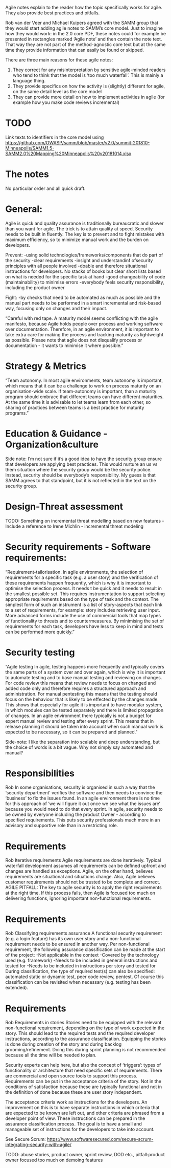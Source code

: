 Agile notes explain to the reader how the topic specifically works for agile. They also provide best practices and pitfalls. 

Rob van der Veer and Michael Kuipers agreed with the SAMM group that they would start adding agile notes to SAMM’s core model.  Just to imagine how they would work:  in the 2.0 core PDF, these notes could for example be presented in rectangles marked ‘Agile note’ and then contain the note text. That way they are not part of the method-agnostic core text but at the same time they provide information that can easily be found or skipped.

There are three main reasons for these agile notes:
1. They correct for any misinterpretation by sensitive agile-minded readers who tend to think that the model is ‘too much waterfall’. This is mainly a language thing.
2. They provide specifics on how the activity is (slightly) different for agile, on the same detail level as the core model
3. They can provide more detail on how to implement activities in agile (for example how you make code reviews incremental)

TODO
=====
Link texts to identifiers in the core model using https://github.com/OWASP/samm/blob/master/v2.0/summit-201810-Minneapolis/SAMM1.5-SAMM2.0%20Mapping%20Minneapolis%20v20181014.xlsx  

The notes
=========
No particular order and all quick draft.

General:
==============

Agile is quick and quality assurance is traditionally bureaucratic and slower than you want for agile. The trick is to attain quality at speed. Security needs to be built in fluently. The key is to prevent and to fight mistakes with maximum efficiency, so to minimize manual work and the burden on developers.

Prevent:
-using solid technologies/frameworks/components that do part of the security
-clear requirements
-insight and understandinf ofsecurity principles with all people involved 
-doable and therefore situational instructions for developers. No stacks of books but clear short lists based on what is needed for the specific task at hand
-good changeability of code (maintainability) to minimise errors
-everybody feels security responsibility, including the product owner

Fight:
-by checks that need to be automated as much as possible and the manual part needs to be performed in a smart incremental and risk-based way, focusing only on changes and their impact.


“Careful with red tape.
A maturity model seems conflicting with the agile manifesto, because Agile holds people over process and working software over documentation. Therefore, in an agile environment, it is important to take extra care for making the process and tracking maturity as lightweight as possible. Please note that agile does not disqualify process or documentation - it wants to minimise it where possible.”

Strategy & Metrics
==============
“Team autonomy.
In most agile environments, team autonomy is important, which means that it can be a challenge to work on process maturity on an organisation-wide scale. If team-autonomy is important, than a maturity program should embrace that different teams can have different maturities. At the same time it is advisable to let teams learn from each other, so sharing of practices between teams is a best practice for maturity programs.”

Education & Guidance - Organization&culture
==============
Side note: I’m not sure if it’s a good idea to have the security group ensure that developers are applying best practices. This would nurture an us vs them situation where the security group would be the security police. Instead, security should be everybody’s responsibility. My guess is that SAMM agrees to that standpoint, but it is not reflected in the text on the security group.

Design-Threat assessment
==============
TODO: Something on incremental threat modelling based on new features
-Include a reference to Irene Michlin - incremental threat modeling


Security requirements - Software requirements:
==============
“Requirement-tailorisation.
In agile environments, the selection of requirements for a specific task (e.g. a user story) and the verification of these requirements happen frequently, which is why it is important to optimise the selection process. It needs t be quick and it needs to result in the smallest possible set. This requires instrumentation to support selecting appropriate requirements based on the type of task and the context. The simplest form of such an instrument is a list of story-aspects that each link to a set of requirements, for example: story includes retrieving user input. More advanced forms include the use of commercial tools that map types of functionality to threats and to countermeasures. By minimising the set of requirements for each task, developers have less to keep in mind and tests can be performed more quickly.”

Security testing
==============
“Agile testing
In agile, testing happens more frequently and typically covers the same parts of a system over and over again, which is why it is important to automate testing and to base manual testing and reviewing on changes. For code review this means that review needs to focus on changed and added code only and therefore requires a structured approach and administration. For manual pentesting this means that the testing should focus on the behaviour that is likely to be effected by the changes made. This shows that especially for agile it is important to have modular system, in which modules can be tested separately and there is limited propagation of changes. In an agile environment there typically is not a budget for expert manual review and testing after every sprint. This means that in release planning it should be taken into account when such manual work is expected to be necessary, so it can be prepared and planned."

Side-note: I like the separation into scalable and deep understanding, but the choice of words is a bit vague. Why not simply say automated and manual?

Responsibilities
========
Rob
In some organisations, security is organised in such a way that the ‘security department’ verifies the software and then needs to convince the ‘business’ to fix the issues found. In an agile environment there is no time for this approach of ‘we will figure it out once we see what the issues are’ because you would need to do that every sprint. In agile, security needs to be owned by everyone including the product Owner - according to specified requirements. This puts security professionals much more in an advisory and supportive role than in a restricting role.

Requirements
===========
Rob
Iterative requirements
Agile requirements are done iteratively. Typical waterfall development assumes all requirements can be defined upfront and changes are handled as exceptions. Agile, on the other hand, believes requirements are situational and situations change. Also, Agile believes customer requirements should not be trusted to be complete and correct. AGILE PITFALL: The key to agile security is to apply the right requirements at the right time. If this process fails, then Agile is focused too much on delivering functions, ignoring important non-functional requirements.

Requirements
===========
Rob
Classifying requirements assurance
A functional security requirement (e.g. a login feature) has its own user story and a non-functional requirement needs to be ensured in another way. Per non-functional requirement, the following assurance classification can be made at the start of the project:
  -Not applicable in the context 
  -Covered by the technology used (e.g. framework)
  -Needs to be included in general instructions and tested for
  -Needs to be included in instructions per story and tested for
During classification, the type of required test(s) can also be specified: automated static or dynamic test, peer code review, pentest.
Of course this classification can be revisited when necessary (e.g. testing has been extended).

Requirements
===========
Rob
Requirements in stories
Stories need to be equipped with the relevant non-functional requirement, depending on the type of work expected in the story. This should lead to the required tests and the required developer instructions, according to the assurance classification.
Equipping the stories is done during creation of the story and during backlog grooming/refinement. Doing this during sprint planning is not recommended because all the time will be needed to plan.

Security experts can help here, but also the concept of ‘triggers’: types of functionality or architecture that need specific sets of requirements. There are commercial and open source tools to support this process.
Requirements can be put in the acceptance criteria of the story. Not in the conditions of satisfaction because these are typically functional and not in the definition of done because these are user story independent.

The acceptance criteria work as instructions for the developers. An improvement on this is to have separate instructions in which criteria that are expected to be known are left out, and other criteria are phrased from a developer point of view. These instructions can be prepared in the assurance classification process. The goal is to have a small and manageable set of instructions for the developers to take into account.

See Secure Scrum: https://www.softwaresecured.com/secure-scrum-integrating-security-with-agile/




TODO: abuse stories, product owner, sprint review, DOD etc., pitfall:product owner focused too much on demoing features


